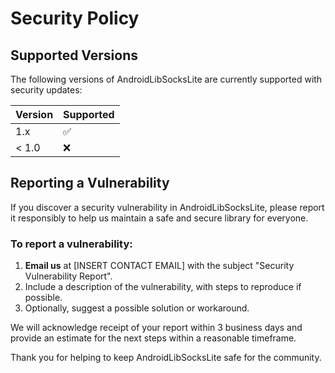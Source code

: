 
# Security Policy

## Supported Versions

The following versions of AndroidLibSocksLite are currently supported with security updates:

| Version | Supported          |
| ------- | ------------------ |
| 1.x     | :white_check_mark: |
| < 1.0   | :x:                |

## Reporting a Vulnerability

If you discover a security vulnerability in AndroidLibSocksLite, please report it responsibly to help us maintain a safe and secure library for everyone.

### To report a vulnerability:
1. **Email us** at [INSERT CONTACT EMAIL] with the subject "Security Vulnerability Report".
2. Include a description of the vulnerability, with steps to reproduce if possible.
3. Optionally, suggest a possible solution or workaround.

We will acknowledge receipt of your report within 3 business days and provide an estimate for the next steps within a reasonable timeframe.

Thank you for helping to keep AndroidLibSocksLite safe for the community.
